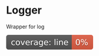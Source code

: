 # Logger
Wrapper for log 

[![Line Coverage Status](./src/CSharp/coverage-badge-line.svg)](https://github.com/danpetitt/open-cover-badge-generator-action/)
